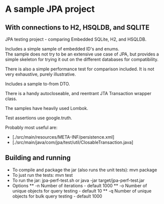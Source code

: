 # A sample JPA project 
## With connections to H2, HSQLDB, and SQLITE

JPA testing project - comparing Embedded SQLite, H2, and HSQLDB.

Includes a simple sample of embedded ID's and enums.  
The sample does not try to be an extensive use case of JPA, 
but provides a simple skeleton for trying it out on
the different databases for compatibility.

There is also a simple performance test for comparison included.  It is not very exhaustive, purely illustrative.

Includes a sample to-from DTO.

There is a handy autocloseable, and reentrant JTA Transaction wrapper class.

The samples have heavily used Lombok.

Test assertions use google.truth.

Probably most useful are: 
* [./src/main/resources/META-INF/persistence.xml]
* [./src/main/java/com/jpa/test/util/ClosableTransaction.java]

## Building and running

* To compile and package the jar (also runs the unit tests): mvn package
* To just run the tests: mvn test
* To run the jar: jpa-perf-test.sh or java -jar target/jpa-perf-test.jar
* Options
** -n Number of iterations - default 1000
** -o Number of unique objects for query testing - default 10
** -q Number of unique objects for bulk query testing - default 1000







